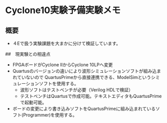 # Cyclone10実験予備実験メモ

## 概要
* ４Eで扱う実験課題を大まかに分けて検証しています。

##　現実験との相違点
* FPGAボードがCyclone ⅡからCyclone 10LPへ変更
* Quartusのバージョンの違いにより波形シミュレーションソフトが組み込まれていないので
QuartusPrimeから直接連携できる、ModelSimというシミュレーションソフトを使用する。
    * 波形ソフトはテストベンチが必要（Verilog HDLで検証）
    * テストベンチはQuartusで作成可能。テキストエディタもQuartusPrimeで起動可能。
* ボードの変更により書き込みソフトをQuartusPrimeに組み込まれているソフト(Programmer)を使用する。  
